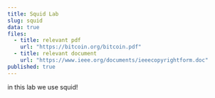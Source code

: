 ```yaml
---
title: Squid Lab
slug: squid
data: true
files: 
  - title: relevant pdf
    url: "https://bitcoin.org/bitcoin.pdf"
  - title: relevant document
    url: "https://www.ieee.org/documents/ieeecopyrightform.doc"
published: true
---
```


in this lab we use squid!

